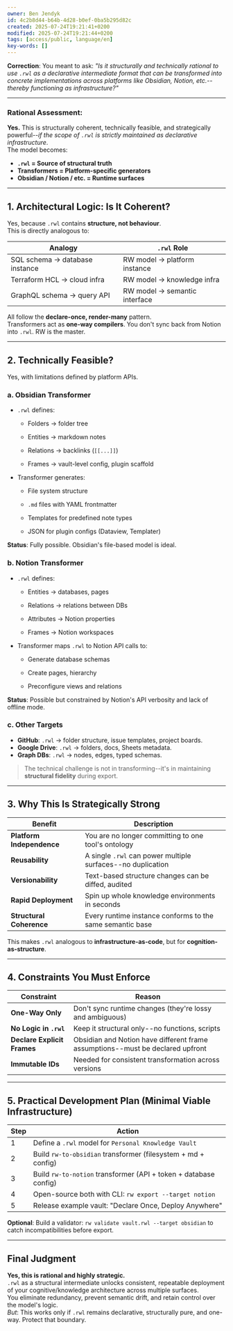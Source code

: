 ```yaml
---
owner: Ben Jendyk
id: 4c2b8d44-b64b-4d28-b0ef-0ba5b295d82c
created: 2025-07-24T19:21:41+0200
modified: 2025-07-24T19:21:44+0200
tags: [access/public, language/en]
key-words: []
---
```


**Correction**: You meant to ask: _"Is it structurally and technically rational to use `.rwl` as a declarative intermediate format that can be transformed into concrete implementations across platforms like Obsidian, Notion, etc.--thereby functioning as infrastructure?"_

* * *

### Rational Assessment:

**Yes.** This is structurally coherent, technically feasible, and strategically powerful--_if the scope of `.rwl` is strictly maintained as declarative infrastructure_.  
The model becomes:

- **`.rwl` = Source of structural truth**
- **Transformers = Platform-specific generators**
- **Obsidian / Notion / etc. = Runtime surfaces**
* * *

## 1. **Architectural Logic: Is It Coherent?**

Yes, because `.rwl` contains **structure, not behaviour**.  
This is directly analogous to:

| Analogy | `.rwl` Role | 
| ---- | ----  |
| SQL schema → database instance | RW model → platform instance | 
| Terraform HCL → cloud infra | RW model → knowledge infra | 
| GraphQL schema → query API | RW model → semantic interface | 

All follow the **declare-once, render-many** pattern.  
Transformers act as **one-way compilers**. You don't sync back from Notion into `.rwl`. RW is the master.

* * *

## 2. **Technically Feasible?**

Yes, with limitations defined by platform APIs.

### a. **Obsidian Transformer**

- `.rwl` defines:

    - Folders → folder tree

    - Entities → markdown notes

    - Relations → backlinks (`[[...]]`)

    - Frames → vault-level config, plugin scaffold
- Transformer generates:

    - File system structure

    - `.md` files with YAML frontmatter

    - Templates for predefined note types

    - JSON for plugin configs (Dataview, Templater)

**Status**: Fully possible. Obsidian's file-based model is ideal.

### b. **Notion Transformer**

- `.rwl` defines:

    - Entities → databases, pages

    - Relations → relations between DBs

    - Attributes → Notion properties

    - Frames → Notion workspaces
- Transformer maps `.rwl` to Notion API calls to:

    - Generate database schemas

    - Create pages, hierarchy

    - Preconfigure views and relations

**Status**: Possible but constrained by Notion's API verbosity and lack of offline mode.

### c. **Other Targets**

- **GitHub**: `.rwl` → folder structure, issue templates, project boards.
- **Google Drive**: `.rwl` → folders, docs, Sheets metadata.
- **Graph DBs**: `.rwl` → nodes, edges, typed schemas.

> The technical challenge is not in transforming--it's in maintaining **structural fidelity** during export.
* * *

## 3. **Why This Is Strategically Strong**

| Benefit | Description | 
| ---- | ----  |
| **Platform Independence** | You are no longer committing to one tool's ontology | 
| **Reusability** | A single `.rwl` can power multiple surfaces--no duplication | 
| **Versionability** | Text-based structure changes can be diffed, audited | 
| **Rapid Deployment** | Spin up whole knowledge environments in seconds | 
| **Structural Coherence** | Every runtime instance conforms to the same semantic base | 

This makes `.rwl` analogous to **infrastructure-as-code**, but for **cognition-as-structure**.

* * *

## 4. **Constraints You Must Enforce**

| Constraint | Reason | 
| ---- | ----  |
| **One-Way Only** | Don't sync runtime changes (they're lossy and ambiguous) | 
| **No Logic in `.rwl`** | Keep it structural only--no functions, scripts | 
| **Declare Explicit Frames** | Obsidian and Notion have different frame assumptions--must be declared upfront | 
| **Immutable IDs** | Needed for consistent transformation across versions | 
* * *

## 5. **Practical Development Plan (Minimal Viable Infrastructure)**

| Step | Action | 
| ---- | ----  |
| 1 | Define a `.rwl` model for `Personal Knowledge Vault` | 
| 2 | Build `rw-to-obsidian` transformer (filesystem + md + config) | 
| 3 | Build `rw-to-notion` transformer (API + token + database config) | 
| 4 | Open-source both with CLI: `rw export --target notion` | 
| 5 | Release example vault: "Declare Once, Deploy Anywhere" | 

**Optional**: Build a validator: `rw validate vault.rwl --target obsidian` to catch incompatibilities before export.

* * *

## Final Judgment

**Yes, this is rational and highly strategic.**  
`.rwl` as a structural intermediate unlocks consistent, repeatable deployment of your cognitive/knowledge architecture across multiple surfaces.  
You eliminate redundancy, prevent semantic drift, and retain control over the model's logic.  
_But_: This works only if `.rwl` remains declarative, structurally pure, and one-way. Protect that boundary.